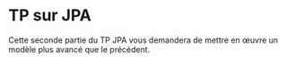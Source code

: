 # TP sur JPA

Cette seconde partie du TP JPA vous demandera de 
mettre en œuvre un modèle plus avancé que le précédent.

